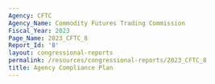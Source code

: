 ```yaml
---
Agency: CFTC
Agency_Name: Commodity Futures Trading Commission
Fiscal_Year: 2023
Page_Name: 2023_CFTC_8
Report_Id: '8'
layout: congressional-reports
permalink: /resources/congressional-reports/2023_CFTC_8
title: Agency Compliance Plan
---
```


